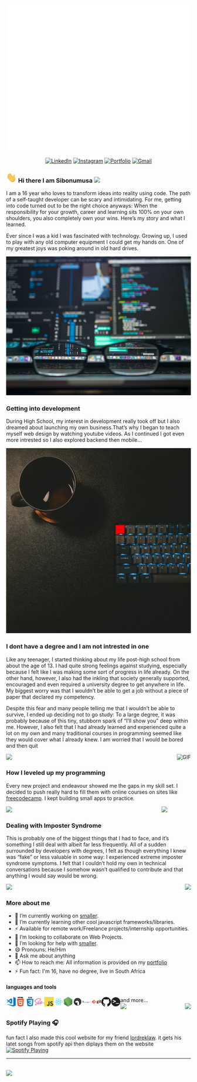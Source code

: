 <div align="center">
	<br>
	<a href="https://s-lungelo.netlify.app"> 
		<img src="header.svg" width="800" height="400">
	</a>
	<br>
</div>

<p align="center">
	<!-- <a href="https://github.com/S-codes14"><img src="https://img.shields.io/github/followers/S-codes14?label=GitHub&style=social" alt="GitHub"></a> -->
	<!-- <a href="https://www.linkedin.com/in/sibongumusa-lungelo-28268220a/"><img src="https://img.shields.io/badge/LinkedIn--_.svg?style=social&logo=linkedin" alt="LinkedIn"></a> -->
	<a href="https://www.linkedin.com/in/sibongumusa-lungelo-28268220a/"><img src="https://img.shields.io/badge/linkedin-%230077B5.svg?&style=for-the-badge&logo=linkedin&logoColor=white" alt="LinkedIn"></a>
	<!-- <a href="https://www.instagram.com/sbongumusas/"><img src="https://img.shields.io/badge/-Instagram-dd2a7b?
	logo=instagram&logoColor=white&link=https://www.instagram.com/sbongumusas/" alt="Instagram" /></a> -->
	<a href="https://www.instagram.com/sbongumusas/"><img src="https://img.shields.io/badge/instagram-%23E4405F.svg?&style=for-the-badge&logo=instagram&logoColor=white" alt="Instagram" /></a>
	<a href="https://s-lungelo.netlify.app"><img src="https://img.shields.io/badge/-Portfolio%20Website-%233781da?&style=for-the-badge" alt="Portfolio" /></a>
    <!-- <a href="mailto:smlmnguni14@gmail.com"><img src="https://img.shields.io/badge/-smlmnguni14@gmail.com-c14438?
	style=flat-square&logo=Gmail&logoColor=white&link=mailto:smlmnguni14@gmail.com" alt="Gmail" /></a> -->
	<a href="mailto:smlmnguni14@gmail.com"><img src="https://img.shields.io/badge/-smlmnguni14@gmail.com-c14438?style=for-the-badge&logo=Gmail&logoColor=white" alt="Gmail" /></a>
	
</p>


### <img src="https://raw.githubusercontent.com/S-codes14/S-codes14/main/Hi.gif" width="29px"> Hi there I am Sibonumusa  <img src="https://github.com/TheDudeThatCode/TheDudeThatCode/blob/master/Assets/Earth.gif" width="24px">
I am a 16 year who loves to transform ideas into reality using code. The path of a self-taught developer can be scary and intimidating. For me, getting into code turned out to be the right choice anyways: When the responsibility for your growth, career and learning sits 100% on your own shoulders, you also completely own your wins. Here’s my story and what I learned.

Ever since I was a kid I was fascinated with technology. Growing up, I used to play with any old computer equipment I could get my hands on. One of my greatest joys was poking around in old hard drives.

<img src="https://raw.githubusercontent.com/S-codes14/S-codes14/main/kevin-ku-w7ZyuGYNpRQ-unsplash.jpg">

### Getting into development
During High School, my interest in development really took off but I also dreamed about launching my own business.That’s why I began to teach myself web design by watching youtube videos. As I continued I got even more intrested so I also explored backend then mobile...  

<img src="https://raw.githubusercontent.com/S-codes14/S-codes14/main/nubelson-fernandes--Xqckh_XVU4-unsplash.jpg">

### I dont have a degree and I am not intrested in one
Like any teenager, I started thinking about my life post-high school from about the age of 13. I had quite strong feelings against studying, especially because I felt like I was making some sort of progress in life already. On the other hand, however, I also had the inkling that society generally supported, encouraged and even required a university degree to get anywhere in life. My biggest worry was that I wouldn’t be able to get a job without a piece of paper that declared my competency.

Despite this fear and many people telling me that I wouldn’t be able to survive, I ended up deciding not to go study: To a large degree, it was probably because of this tiny, stubborn spark of “I’ll show you” deep within me. However, I also felt that I had already learned and experienced quite a lot on my own and many traditional courses in programming seemed like they would cover what I already knew. I am worried that I would be bored and then quit

<img src="https://images.unsplash.com/photo-1499673610122-01c7122c5dcb?ixid=MnwxMjA3fDB8MHxzZWFyY2h8Mjl8fGNvZGluZyUyMHF1b3Rlc3xlbnwwfHwwfHw%3D&ixlib=rb-1.2.1&auto=format&fit=crop&w=500&q=60">
  <img align="right" alt="GIF" src="https://media.giphy.com/media/ZVik7pBtu9dNS/giphy.gif" />


### How I leveled up my programming
Every new project and endeavour showed me the gaps in my skill set. I decided to push really hard to fill them with online courses on sites like [freecodecamp](freecodecamp.org). I kept building small apps to practice.

<img src="https://images.unsplash.com/photo-1536148935331-408321065b18?ixid=MnwxMjA3fDB8MHxzZWFyY2h8MzN8fGNvZGluZyUyMHF1b3Rlc3xlbnwwfHwwfHw%3D&ixlib=rb-1.2.1&auto=format&fit=crop&w=500&q=60">
<img align="right" src="https://github.com/TheDudeThatCode/TheDudeThatCode/blob/master/Assets/Developer.gif" width="80px">

### Dealing with Imposter Syndrome
This is probably one of the biggest things that I had to face, and it’s something I still deal with albeit far less frequently. All of a sudden surrounded by developers with degrees, I felt as though everything I knew was “fake” or less valuable in some way: I experienced extreme imposter syndrome symptoms. I felt that I couldn’t hold my own in technical conversations because I somehow wasn’t qualified to contribute and that anything I would say would be wrong.

<img src="https://images.unsplash.com/photo-1489875347897-49f64b51c1f8?ixlib=rb-1.2.1&ixid=MnwxMjA3fDB8MHxzZWFyY2h8MjR8fGNvZGluZyUyMHF1b3Rlc3xlbnwwfHwwfHw%3D&auto=format&fit=crop&w=500&q=60">

<img align="right" src="https://images.unsplash.com/photo-1487014679447-9f8336841d58?ixlib=rb-1.2.1&ixid=MnwxMjA3fDB8MHxjb2xsZWN0aW9uLXBhZ2V8M3wxNTk2NzQyfHxlbnwwfHx8fA%3D%3D&auto=format&fit=crop&w=500&q=60">


### More about me
- 🔭 I’m currently working on [smaller](https://github.com/users/S-codes14/projects/1).
- 🌱 I’m currently learning other cool javascript frameworks/libraries.
- ⚡ Available for remote work/Freelance projects/internship opportunities.
- 👯 I’m looking to collaborate on Web Projects.
- 🤔 I’m looking for help with [smaller](https://github.com/users/S-codes14/projects/1).
- 😄 Pronouns: He/Him 
- 💬 Ask me about anything
- 📫 How to reach me: All information is provided on my [portfolio](https://s-lungelo.netlify.app)
- ⚡ Fun fact: I'm 16, have no degree, live in South Africa
#### languages and tools
<img align="left" alt="Visual Studio Code" width="26px" src="https://raw.githubusercontent.com/github/explore/80688e429a7d4ef2fca1e82350fe8e3517d3494d/topics/visual-studio-code/visual-studio-code.png" />
<img align="left" alt="HTML5" width="26px" src="https://raw.githubusercontent.com/github/explore/80688e429a7d4ef2fca1e82350fe8e3517d3494d/topics/html/html.png" />
<img align="left" alt="CSS3" width="26px" src="https://raw.githubusercontent.com/github/explore/80688e429a7d4ef2fca1e82350fe8e3517d3494d/topics/css/css.png" />
<img align="left" alt="Sass" width="26px" src="https://raw.githubusercontent.com/github/explore/80688e429a7d4ef2fca1e82350fe8e3517d3494d/topics/sass/sass.png" />
<img align="left" alt="JavaScript" width="26px" src="https://raw.githubusercontent.com/github/explore/80688e429a7d4ef2fca1e82350fe8e3517d3494d/topics/javascript/javascript.png" />
<img align="left" alt="React" width="26px" src="https://raw.githubusercontent.com/github/explore/80688e429a7d4ef2fca1e82350fe8e3517d3494d/topics/react/react.png" />
<img align="left" alt="Node.js" width="26px" src="https://raw.githubusercontent.com/github/explore/80688e429a7d4ef2fca1e82350fe8e3517d3494d/topics/nodejs/nodejs.png" />
<img align="left" alt="Deno" width="26px" src="https://raw.githubusercontent.com/github/explore/361e2821e2dea67711cde99c9c40ed357061cf27/topics/deno/deno.png" />
<img align="left" alt="MongoDB" width="26px" src="https://raw.githubusercontent.com/github/explore/80688e429a7d4ef2fca1e82350fe8e3517d3494d/topics/mongodb/mongodb.png" />
<img align="left" alt="Git" width="26px" src="https://raw.githubusercontent.com/github/explore/80688e429a7d4ef2fca1e82350fe8e3517d3494d/topics/git/git.png" />
<img align="left" alt="GitHub" width="26px" src="https://raw.githubusercontent.com/github/explore/78df643247d429f6cc873026c0622819ad797942/topics/github/github.png" />
<img align="left" alt="HTML5" width="26px" src="https://raw.githubusercontent.com/github/explore/80688e429a7d4ef2fca1e82350fe8e3517d3494d/topics/terminal/terminal.png" /> and more...

<br/>
<img src="https://images.unsplash.com/photo-1561347981-969c80cf4463?ixid=MnwxMjA3fDB8MHxzZWFyY2h8MXx8Y29kaW5nJTIwcXVvdGVzfGVufDB8fDB8fA%3D%3D&ixlib=rb-1.2.1&auto=format&fit=crop&w=500&q=60"> 
<img align="right" src="https://images.unsplash.com/photo-1510915228340-29c85a43dcfe?ixid=MnwxMjA3fDB8MHxjb2xsZWN0aW9uLXBhZ2V8NXw4MjQyNzMzMXx8ZW58MHx8fHw%3D&ixlib=rb-1.2.1&auto=format&fit=crop&w=500&q=60">


### Spotify Playing 🎧
fun fact I also made this cool website for my friend [lordreklaw](https://lordreklaw.netlify.app). it gets his latet songs from spotify api then diplays them on the website
[<img src="https://i.giphy.com/media/u47BEpzW733OVBActo/giphy.webp" alt=" Spotify Playing" width="350" />](https://open.spotify.com/track/5CogFDejMmQcMYdxde2Nnw?si=638a13d39b4e4421)
<!-- https://open.spotify.com/track/5CogFDejMmQcMYdxde2Nnw?si=638a13d39b4e4421 -->
<!-- https://open.spotify.com/artist/3QEpFar19QY3iyQiPohAy2?si=IEZqHF7VTc22YGc-a1HVkQ -->
<!-- https://open.spotify.com/playlist/2G1nszIp6V98RO2Ttgq5tl?si=c5f197cc2bb04882 -->


---

<br />

<img src="https://github-readme-stats.vercel.app/api?username=S-codes14&hide=prs&show_icons=true&title_color=3380C4&icon_color=3380C4&text_color=edf2f7&bg_color=151515" />


<!-- is a ✨ _special_ ✨ repository because its `README.md` (this file) appears on your GitHub profile.

Here are some ideas to get you started:

- 🔭 I’m currently working on ...
- 🌱 I’m currently learning ...
- 👯 I’m looking to collaborate on ...
- 🤔 I’m looking for help with ...
- 💬 Ask me about ...
- 📫 How to reach me: ...
- 😄 Pronouns: ...
- ⚡ Fun fact: ...
-->
